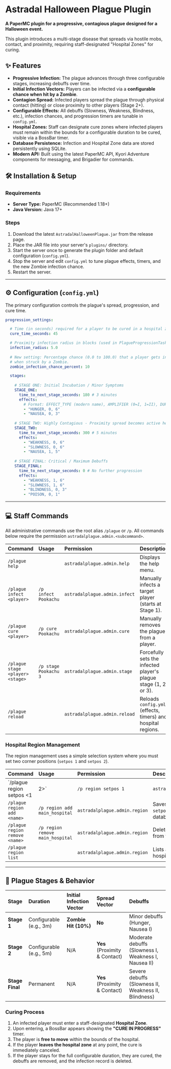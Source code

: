 #  Astradal Halloween Plague Plugin

**A PaperMC plugin for a progressive, contagious plague designed for a Halloween event.**

This plugin introduces a multi-stage disease that spreads via hostile mobs, contact, and proximity, requiring staff-designated "Hospital Zones" for curing.

## ✨ Features

  * **Progressive Infection:** The plague advances through three configurable stages, increasing debuffs over time.
  * **Initial Infection Vectors:** Players can be infected via a **configurable chance when hit by a Zombie**.
  * **Contagion Spread:** Infected players spread the plague through physical contact (hitting) or close proximity to other players (Stage 2+).
  * **Configurable Effects:** All debuffs (Slowness, Weakness, Blindness, etc.), infection chances, and progression timers are tunable in `config.yml`.
  * **Hospital Zones:** Staff can designate cure zones where infected players must remain within the bounds for a configurable duration to be cured, visible via a BossBar timer.
  * **Database Persistence:** Infection and Hospital Zone data are stored persistently using SQLite.
  * **Modern API:** Built using the latest PaperMC API, Kyori Adventure components for messaging, and Brigadier for commands.

## 🛠️ Installation & Setup

### Requirements

  * **Server Type:** PaperMC (Recommended 1.18+)
  * **Java Version:** Java 17+

### Steps

1.  Download the latest `AstradalHalloweenPlague.jar` from the release page.
2.  Place the JAR file into your server's `plugins/` directory.
3.  Start the server once to generate the plugin folder and default configuration (`config.yml`).
4.  Stop the server and edit `config.yml` to tune plague effects, timers, and the new Zombie infection chance.
5.  Restart the server.

-----

## ⚙️ Configuration (`config.yml`)

The primary configuration controls the plague's spread, progression, and cure time.

```yaml
progression_settings:

  # Time (in seconds) required for a player to be cured in a hospital zone.
  cure_time_seconds: 45 

  # Proximity infection radius in blocks (used in PlagueProgressionTask)
  infection_radius: 5.0 
  
  # New setting: Percentage chance (0.0 to 100.0) that a player gets infected 
  # when struck by a Zombie.
  zombie_infection_chance_percent: 10 

  stages:
    
    # STAGE ONE: Initial Incubation / Minor Symptoms
    STAGE_ONE:
      time_to_next_stage_seconds: 180 # 3 minutes
      effects:
        # Format: EFFECT_TYPE (modern name), AMPLIFIER (0=I, 1=II), DURATION_SECONDS
        - "HUNGER, 0, 6"
        - "NAUSEA, 0, 3" 
        
    # STAGE TWO: Highly Contagious - Proximity spread becomes active here
    STAGE_TWO:
      time_to_next_stage_seconds: 300 # 5 minutes
      effects:
        - "WEAKNESS, 0, 6"
        - "SLOWNESS, 0, 6"
        - "NAUSEA, 1, 5"
        
    # STAGE FINAL: Critical / Maximum Debuffs
    STAGE_FINAL:
      time_to_next_stage_seconds: 0 # No further progression
      effects:
        - "WEAKNESS, 1, 6"
        - "SLOWNESS, 1, 6"
        - "BLINDNESS, 0, 3"
        - "POISON, 0, 1"
```

-----

## 💻 Staff Commands

All administrative commands use the root alias `/plague` or `/p`. All commands below require the permission `astradalplague.admin.<subcommand>`.

| Command | Usage | Permission | Description |
| :--- | :--- | :--- | :--- |
| `/plague help` | | `astradalplague.admin.help` | Displays the help menu. |
| `/plague infect <player>` | `/p infect Pookachu` | `astradalplague.admin.infect` | Manually infects a target player (starts at Stage 1). |
| `/plague cure <player>` | `/p cure Pookachu` | `astradalplague.admin.cure` | Manually removes the plague from a player. |
| `/plague stage <player> <stage>` | `/p stage Pookachu 3` | `astradalplague.admin.stage` | Forcefully sets the infected player's plague stage (1, 2, or 3). |
| `/plague reload` | | `astradalplague.admin.reload` | Reloads `config.yml` (effects, timers) and hospital regions. |

### Hospital Region Management

The region management uses a simple selection system where you must set two corner positions (`setpos 1` and `setpos 2`).

| Command | Usage | Permission | Description |
| :--- | :--- | :--- | :--- |
| `/plague region setpos <1|2>` | `/p region setpos 1` | `astradalplague.admin.region` | Sets the first or second corner of the region at your current location. |
| `/plague region add <name>` | `/p region add main_hospital` | `astradalplague.admin.region` | Saves the region defined by `setpos 1` and `setpos 2` to the database. |
| `/plague region remove <name>` | `/p region remove main_hospital` | `astradalplague.admin.region` | Deletes a hospital region from the database. |
| `/plague region list` | | `astradalplague.admin.region` | Lists all currently configured hospital regions. |

-----

## 🦠 Plague Stages & Behavior

| Stage | Duration | Initial Infection Vector | Spread Vector | Debuffs |
| :--- | :--- | :--- | :--- | :--- |
| **Stage 1** | Configurable (e.g., 3m) | **Zombie Hit (10%)** | **No** | Minor debuffs (Hunger, Nausea I) |
| **Stage 2** | Configurable (e.g., 5m) | N/A | **Yes** (Proximity & Contact) | Moderate debuffs (Slowness I, Weakness I, Nausea II) |
| **Stage Final** | Permanent | N/A | **Yes** (Proximity & Contact) | Severe debuffs (Slowness II, Weakness II, Blindness) |

### Curing Process

1.  An infected player must enter a staff-designated **Hospital Zone**.
2.  Upon entering, a BossBar appears showing the **"CURE IN PROGRESS"** timer.
3.  The player is **free to move** within the bounds of the hospital.
4.  If the player **leaves the hospital zone** at any point, the cure is immediately canceled.
5.  If the player stays for the full configurable duration, they are cured, the debuffs are removed, and the infection record is deleted.
